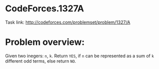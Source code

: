 # CodeForces.1327A
Task link: http://codeforces.com/problemset/problem/1327/A
# Problem overview:
Given two inegers: ```n```, ```k```. Return ```YES```, if ```n``` can be represented as a sum of ```k``` different odd terms, else return ```NO```.
